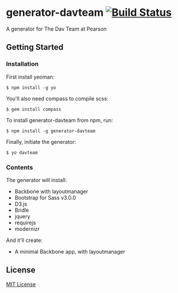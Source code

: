 # generator-davteam [![Build Status](https://secure.travis-ci.org/pearson-enabling-technologies/generator-davteam.png?branch=master)](https://travis-ci.org/pearson-enabling-technologies/generator-davteam)

A generator for The Dav Team at Pearson

## Getting Started

### Installation

First install yeoman:

```
$ npm install -g yo
```

You'll also need compass to compile scss:

```
$ gem install compass
```

To install generator-davteam from npm, run:

```
$ npm install -g generator-davteam
```

Finally, initiate the generator:

```
$ yo davteam
```



### Contents

The generator will install:
* Backbone with layoutmanager
* Bootstrap for Sass v3.0.0
* D3.js
* Bridle
* jquery
* requirejs
* modernizr

And it'll create:
* A minimal Backbone app, with layoutmanager

## License

[MIT License](http://en.wikipedia.org/wiki/MIT_License)
